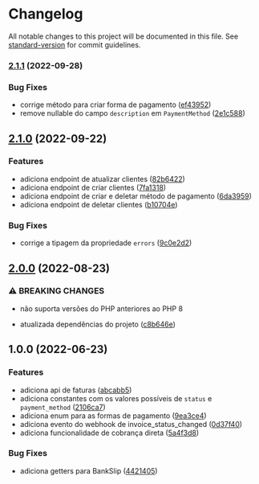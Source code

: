 # Changelog

All notable changes to this project will be documented in this file. See [standard-version](https://github.com/conventional-changelog/standard-version) for commit guidelines.

### [2.1.1](https://github.com/jetimob/iugu-sdk-php-laravel/compare/v2.1.0...v2.1.1) (2022-09-28)


### Bug Fixes

* corrige método para criar forma de pagamento ([ef43952](https://github.com/jetimob/iugu-sdk-php-laravel/commit/ef43952448f7780bfeb25001a10ab71f5e055332))
* remove nullable do campo `description` em `PaymentMethod` ([2e1c588](https://github.com/jetimob/iugu-sdk-php-laravel/commit/2e1c588fdc9092613f8efc3c34c942f0c309107c))

## [2.1.0](https://github.com/jetimob/iugu-sdk-php-laravel/compare/v2.0.0...v2.1.0) (2022-09-22)


### Features

* adiciona endpoint de atualizar clientes ([82b6422](https://github.com/jetimob/iugu-sdk-php-laravel/commit/82b642288820dc8b2a71a7e0834b5117da8c0df3))
* adiciona endpoint de criar clientes ([7fa1318](https://github.com/jetimob/iugu-sdk-php-laravel/commit/7fa13186f875fb48151dc73ae32cda236f776e77))
* adiciona endpoint de criar e deletar método de pagamento ([6da3959](https://github.com/jetimob/iugu-sdk-php-laravel/commit/6da39598def5141c720cd1bd84bad1618ffe001d))
* adiciona endpoint de deletar clientes ([b10704e](https://github.com/jetimob/iugu-sdk-php-laravel/commit/b10704e2ce69178e838e2f6ed490fe801e849d97))


### Bug Fixes

* corrige a tipagem da propriedade `errors` ([9c0e2d2](https://github.com/jetimob/iugu-sdk-php-laravel/commit/9c0e2d21f72311c1573e28800a602ce23d97688b))

## [2.0.0](https://github.com/jetimob/iugu-sdk-php-laravel/compare/v1.0.0...v2.0.0) (2022-08-23)


### ⚠ BREAKING CHANGES

* não suporta versões do PHP anteriores ao PHP 8

* atualizada dependências do projeto ([c8b646e](https://github.com/jetimob/iugu-sdk-php-laravel/commit/c8b646e9ea5e458fe7553de8c9c90e58a8c7f4e1))

## 1.0.0 (2022-06-23)


### Features

* adiciona api de faturas ([abcabb5](https://github.com/jetimob/iugu-sdk-php-laravel/commit/abcabb5c66cff325759faa1736879b5fb3343a7d))
* adiciona constantes com os valores possíveis de `status` e `payment_method` ([2106ca7](https://github.com/jetimob/iugu-sdk-php-laravel/commit/2106ca7b01d292cfdd2879e512d9d8bbcc1327f1))
* adiciona enum para as formas de pagamento ([9ea3ce4](https://github.com/jetimob/iugu-sdk-php-laravel/commit/9ea3ce4bd10fc39145b0932e090e19d05b18d38a))
* adiciona evento do webhook de invoice_status_changed ([0d37f40](https://github.com/jetimob/iugu-sdk-php-laravel/commit/0d37f40a1fa1cbeecc0b390ddba80557de0420b2))
* adiciona funcionalidade de cobrança direta ([5a4f3d8](https://github.com/jetimob/iugu-sdk-php-laravel/commit/5a4f3d822c694fa52482996fecce1f1e45a6bc4b))


### Bug Fixes

* adiciona getters para BankSlip ([4421405](https://github.com/jetimob/iugu-sdk-php-laravel/commit/4421405eb8b28b2783a7c9035f2aedc9862b6d82))
